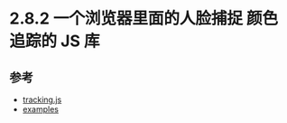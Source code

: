 # 2.8.2 一个浏览器里面的人脸捕捉 颜色追踪的 JS 库



## 参考
- [tracking.js](https://github.com/eduardolundgren/tracking.js/)
- [examples](https://trackingjs.com/examples/face_hello_world.html)

